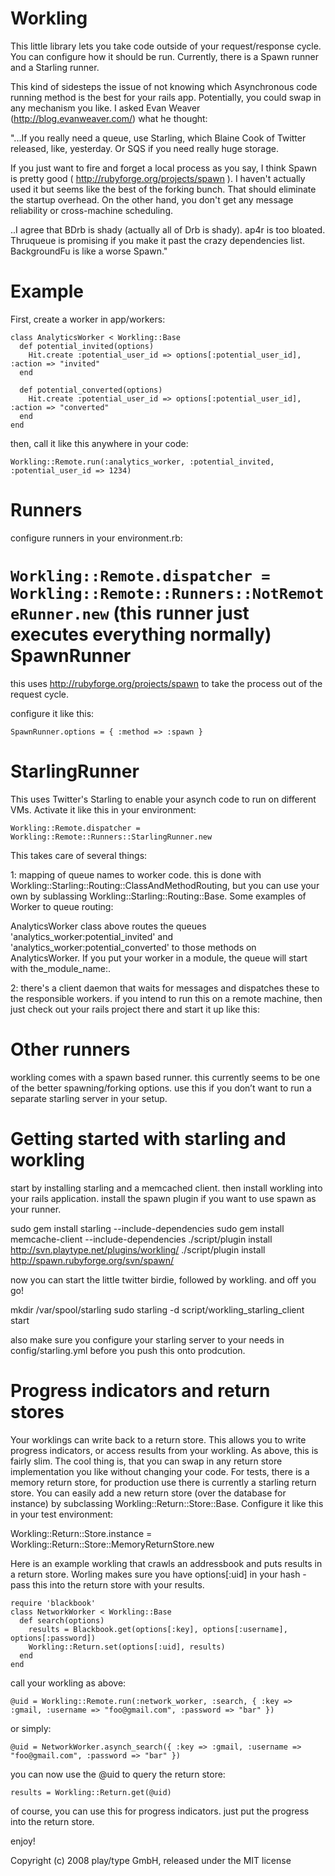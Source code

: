 Workling
=============

This little library lets you take code outside of your request/response cycle. You can configure how it should be run. Currently, 
there is a Spawn runner and a Starling runner.

This kind of sidesteps the issue of not knowing which Asynchronous code running method is the best for your rails app. Potentially, 
you could swap in any mechanism you like. I asked Evan Weaver (http://blog.evanweaver.com/) what he thought: 

"...If you really need a queue, use Starling, which Blaine Cook of Twitter
released, like, yesterday. Or SQS if you need really huge storage.

If you just want to fire and forget a local process as you say, I
think Spawn is pretty good ( http://rubyforge.org/projects/spawn ). I
haven't actually used it but seems like the best of the forking bunch.
That should eliminate the startup overhead. On the other hand, you
don't get any message reliability or cross-machine scheduling.

..I agree that BDrb is shady (actually all of Drb is shady). ap4r is too
bloated. Thruqueue is promising if you make it past the crazy
dependencies list. BackgroundFu is like a worse Spawn."

Example
=======

First, create a worker in app/workers:
```
class AnalyticsWorker < Workling::Base
  def potential_invited(options)
    Hit.create :potential_user_id => options[:potential_user_id], :action => "invited"
  end
    
  def potential_converted(options)
    Hit.create :potential_user_id => options[:potential_user_id], :action => "converted"
  end
end
```

then, call it like this anywhere in your code:
```
Workling::Remote.run(:analytics_worker, :potential_invited, :potential_user_id => 1234)
```

Runners
======

configure runners in your environment.rb:

`Workling::Remote.dispatcher = Workling::Remote::Runners::NotRemoteRunner.new` (this runner just executes everything normally)
SpawnRunner
==========

this uses http://rubyforge.org/projects/spawn to take the process out of the request cycle. 

configure it like this: 

`SpawnRunner.options = { :method => :spawn }`

StarlingRunner
==============

This uses Twitter's Starling to enable your asynch code to run on different VMs. Activate it like this in your environment:

`Workling::Remote.dispatcher = Workling::Remote::Runners::StarlingRunner.new`

This takes care of several things:

1: mapping of queue names to worker code. this is done with Workling::Starling::Routing::ClassAndMethodRouting, but you can use your own by sublassing 
Workling::Starling::Routing::Base. Some examples of Worker to queue routing:

AnalyticsWorker class above routes the queues 'analytics_worker:potential_invited' and 'analytics_worker:potential_converted'
to those methods on AnalyticsWorker. If you put your worker in a module, the queue will start with the_module_name:.

2: there's a client daemon that waits for messages and dispatches these to the responsible workers. if you intend to run this
on a remote machine, then just check out your rails project there and start it up like this:

Other runners
=============

workling comes with a spawn based runner. this currently seems to be one of the better spawning/forking options. use this if you don’t want to run a separate starling server in your setup.


Getting started with starling and workling
==========================================

start by installing starling and a memcached client. then install workling into your rails application. install the spawn plugin if you want to use spawn as your runner.

sudo gem install starling --include-dependencies
sudo gem install memcache-client --include-dependencies
./script/plugin install http://svn.playtype.net/plugins/workling/
./script/plugin install http://spawn.rubyforge.org/svn/spawn/

now you can start the little twitter birdie, followed by workling. and off you go!

mkdir /var/spool/starling
sudo starling -d
script/workling_starling_client start

also make sure you configure your starling server to your needs in config/starling.yml before you push this onto prodcution.

Progress indicators and return stores
=====================================

Your worklings can write back to a return store. This allows you to write progress indicators, or access results from your workling. As above, this is fairly slim. The cool thing is, that you can swap in any return store implementation you like without changing your code. For tests, there is a memory return store, for production use there is currently a starling return store. You can easily add a new return store (over the database for instance) by subclassing Workling::Return::Store::Base. Configure it like this in your test environment:

Workling::Return::Store.instance = Workling::Return::Store::MemoryReturnStore.new

Here is an example workling that crawls an addressbook and puts results in a return store. Worling makes sure you have options[:uid] in your hash - pass this into the return store with your results. 
```
require 'blackbook'
class NetworkWorker < Workling::Base
  def search(options)
    results = Blackbook.get(options[:key], options[:username], options[:password])
    Workling::Return.set(options[:uid], results)
  end
end
```
call your workling as above: 

`@uid = Workling::Remote.run(:network_worker, :search, { :key => :gmail, :username => "foo@gmail.com", :password => "bar" })` 

or simply: 

`@uid = NetworkWorker.asynch_search({ :key => :gmail, :username => "foo@gmail.com", :password => "bar" })`

you can now use the @uid to query the return store: 

`results = Workling::Return.get(@uid)`

of course, you can use this for progress indicators. just put the progress into the return store. 

enjoy!

Copyright (c) 2008 play/type GmbH, released under the MIT license
